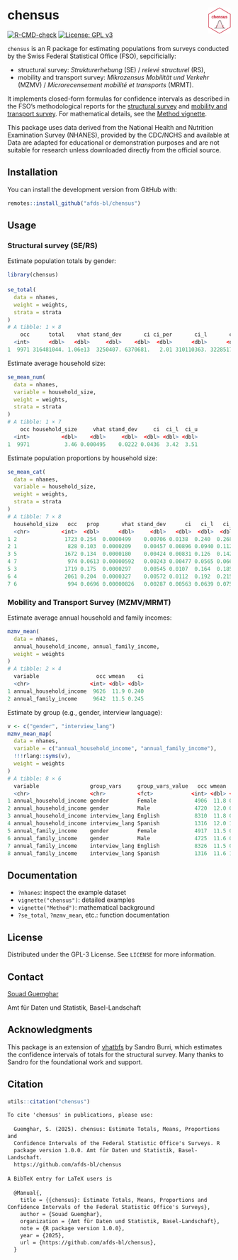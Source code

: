 <!-- README.md is generated from README.Rmd. Please edit that file -->

# chensus <img src="man/figures/logo.png" align="right" width="10%" />

[![R-CMD-check](https://github.com/afds-bl/chensus/actions/workflows/R-CMD-check.yaml/badge.svg)](https://github.com/afds-bl/chensus/actions/workflows/R-CMD-check.yaml)
[![License: GPL
v3](https://img.shields.io/badge/license-GPL--3-blue.svg)](https://www.gnu.org/licenses/gpl-3.0.en.html)

`chensus` is an R package for estimating populations from surveys
conducted by the Swiss Federal Statistical Office (FSO), sepcificially:

- structural survey: *Strukturerhebung* (SE) / *relevé structurel* (RS),
- mobility and transport survey: *Mikrozensus Mobilität und Verkehr*
  (MZMV) / *Microrecensement mobilité et transports* (MRMT).

It implements closed-form formulas for confidence intervals as described
in the FSO’s methodological reports for the [structural
survey](https://www.bfs.admin.ch/bfs/en/home/services/research/methodological-reports.assetdetail.11187024.html)
and [mobility and transport
survey](https://www.bfs.admin.ch/bfs/fr/home/statistiques/mobilite-transports/enquetes/mzmv.assetdetail.24266729.html).
For mathematical details, see the [Method
vignette](articles/method.html).

This package uses data derived from the National Health and Nutrition
Examination Survey (NHANES), provided by the CDC/NCHS and available at
[](https://www.cdc.gov/nchs/nhanes/.) Data are adapted for educational
or demonstration purposes and are not suitable for research unless
downloaded directly from the official source.

## Installation

You can install the development version from GitHub with:

``` r
remotes::install_github("afds-bl/chensus")
```

## Usage

### Structural survey (SE/RS)

Estimate population totals by gender:

``` r
library(chensus)

se_total(
  data = nhanes,
  weight = weights,
  strata = strata
)
# A tibble: 1 × 8
    occ      total    vhat stand_dev       ci ci_per       ci_l       ci_u
  <int>      <dbl>   <dbl>     <dbl>    <dbl>  <dbl>      <dbl>      <dbl>
1  9971 316481044. 1.06e13  3250407. 6370681.   2.01 310110363. 322851725.
```

Estimate average household size:

``` r
se_mean_num(
  data = nhanes,
  variable = household_size,
  weight = weights,
  strata = strata
)
# A tibble: 1 × 7
    occ household_size     vhat stand_dev     ci  ci_l  ci_u
  <int>          <dbl>    <dbl>     <dbl>  <dbl> <dbl> <dbl>
1  9971           3.46 0.000495    0.0222 0.0436  3.42  3.51
```

Estimate population proportions by household size:

``` r
se_mean_cat(
  data = nhanes,
  variable = household_size,
  weight = weights,
  strata = strata
)
# A tibble: 7 × 8
  household_size   occ   prop       vhat stand_dev      ci   ci_l   ci_u
  <chr>          <int>  <dbl>      <dbl>     <dbl>   <dbl>  <dbl>  <dbl>
1 2               1723 0.254  0.0000499    0.00706 0.0138  0.240  0.268 
2 1                828 0.103  0.0000209    0.00457 0.00896 0.0940 0.112 
3 5               1672 0.134  0.0000180    0.00424 0.00831 0.126  0.142 
4 7                974 0.0613 0.00000592   0.00243 0.00477 0.0565 0.0660
5 3               1719 0.175  0.0000297    0.00545 0.0107  0.164  0.185 
6 4               2061 0.204  0.0000327    0.00572 0.0112  0.192  0.215 
7 6                994 0.0696 0.00000826   0.00287 0.00563 0.0639 0.0752
```

### Mobility and Transport Survey (MZMV/MRMT)

Estimate average annual household and family incomes:

``` r
mzmv_mean(
  data = nhanes,
  annual_household_income, annual_family_income,
  weight = weights
)
# A tibble: 2 × 4
  variable                  occ wmean    ci
  <chr>                   <int> <dbl> <dbl>
1 annual_household_income  9626  11.9 0.240
2 annual_family_income     9642  11.5 0.245
```

Estimate by group (e.g., gender, interview language):

``` r
v <- c("gender", "interview_lang")
mzmv_mean_map(
  data = nhanes,
  variable = c("annual_household_income", "annual_family_income"),
  !!!rlang::syms(v),
  weight = weights
)
# A tibble: 8 × 6
  variable                group_vars     group_vars_value   occ wmean    ci
  <chr>                   <chr>          <fct>            <int> <dbl> <dbl>
1 annual_household_income gender         Female            4906  11.8 0.350
2 annual_household_income gender         Male              4720  12.0 0.328
3 annual_household_income interview_lang English           8310  11.8 0.241
4 annual_household_income interview_lang Spanish           1316  12.0 1.07 
5 annual_family_income    gender         Female            4917  11.5 0.358
6 annual_family_income    gender         Male              4725  11.6 0.334
7 annual_family_income    interview_lang English           8326  11.5 0.247
8 annual_family_income    interview_lang Spanish           1316  11.6 1.07 
```

## Documentation

- `?nhanes`: inspect the example dataset
- `vignette("chensus")`: detailed examples
- `vignette("Method")`: mathematical background
- `?se_total`, `?mzmv_mean`, etc.: function documentation

## License

Distributed under the GPL-3 License. See `LICENSE` for more information.

## Contact

[Souad Guemghar](mailto:souad.guemghar@bl.ch)

Amt für Daten und Statistik, Basel-Landschaft

## Acknowledgments

This package is an extension of
[vhatbfs](https://github.com/gibonet/vhatbfs) by Sandro Burri, which
estimates the confidence intervals of totals for the structural survey.
Many thanks to Sandro for the foundational work and support.

## Citation

``` r
utils::citation("chensus")
```

    To cite 'chensus' in publications, please use:

      Guemghar, S. (2025). chensus: Estimate Totals, Means, Proportions and
      Confidence Intervals of the Federal Statistic Office's Surveys. R
      package version 1.0.0. Amt für Daten und Statistik, Basel-Landschaft.
      https://github.com/afds-bl/chensus

    A BibTeX entry for LaTeX users is

      @Manual{,
        title = {{chensus}: Estimate Totals, Means, Proportions and Confidence Intervals of the Federal Statistic Office's Surveys},
        author = {Souad Guemghar},
        organization = {Amt für Daten und Statistik, Basel-Landschaft},
        note = {R package version 1.0.0},
        year = {2025},
        url = {https://github.com/afds-bl/chensus},
      }

